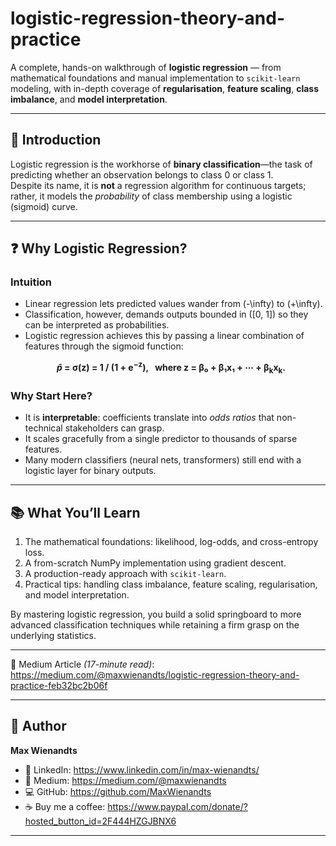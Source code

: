 # logistic-regression-theory-and-practice

A complete, hands-on walkthrough of **logistic regression** — from mathematical foundations and manual implementation to `scikit-learn` modeling, with in-depth coverage of **regularisation**, **feature scaling**, **class imbalance**, and **model interpretation**.

---

## 📌 Introduction

Logistic regression is the workhorse of **binary classification**—the task of predicting whether an observation belongs to class 0 or class 1.  
Despite its name, it is **not** a regression algorithm for continuous targets; rather, it models the *probability* of class membership using a logistic (sigmoid) curve.

---

## ❓ Why Logistic Regression?

### Intuition

- Linear regression lets predicted values wander from \(-\infty\) to \(+\infty\).  
- Classification, however, demands outputs bounded in \([0, 1]\) so they can be interpreted as probabilities.  
- Logistic regression achieves this by passing a linear combination of features through the sigmoid function:

<p align="center">
  <strong>
    &nbsp;&nbsp;
    <em>p̂</em> = σ(z) = 1 / (1 + e<sup>−z</sup>),&nbsp;&nbsp;
    where z = β₀ + β₁x₁ + ⋯ + β<sub>k</sub>x<sub>k</sub>.
  </strong>
</p>

### Why Start Here?

- It is **interpretable**: coefficients translate into *odds ratios* that non-technical stakeholders can grasp.  
- It scales gracefully from a single predictor to thousands of sparse features.  
- Many modern classifiers (neural nets, transformers) still end with a logistic layer for binary outputs.

---

## 📚 What You’ll Learn

1. The mathematical foundations: likelihood, log-odds, and cross-entropy loss.  
2. A from-scratch NumPy implementation using gradient descent.  
3. A production-ready approach with `scikit-learn`.  
4. Practical tips: handling class imbalance, feature scaling, regularisation, and model interpretation.

By mastering logistic regression, you build a solid springboard to more advanced classification techniques while retaining a firm grasp on the underlying statistics.

---

📝 Medium Article *(17-minute read)*: https://medium.com/@maxwienandts/logistic-regression-theory-and-practice-feb32bc2b06f

---

## 👤 Author

**Max Wienandts**

- 🔗 LinkedIn: https://www.linkedin.com/in/max-wienandts/
- 📖 Medium: https://medium.com/@maxwienandts
- 💻 GitHub: https://github.com/MaxWienandts
- ☕ Buy me a coffee: https://www.paypal.com/donate/?hosted_button_id=2F444HZGJBNX6

---

